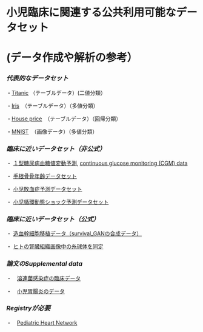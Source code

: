 # 小児臨床に関連する公共利用可能なデータセット
# (データ作成や解析の参考）

### *代表的なデータセット*

・[Titanic](https://www.kaggle.com/competitions/titanic) （テーブルデータ）(二値分類）


・[Iris](https://www.kaggle.com/datasets/uciml/iris)　（テーブルデータ）（多値分類）


・[House price](https://www.kaggle.com/competitions/house-prices-advanced-regression-techniques/overview)　（テーブルデータ）（回帰分類）


・[MNIST](https://www.kaggle.com/competitions/digit-recognizer)　（画像データ）（多値分類）


### *臨床に近いデータセット（非公式）*

・ [１型糖尿病血糖値変動予測](https://www.kaggle.com/competitions/brist1d/data), [continuous glucose monitoring (CGM) data](https://github.com/IrinaStatsLab/Awesome-CGM?tab=readme-ov-file)


・ [手根骨骨年齢データセット](https://www.kaggle.com/datasets/kmader/rsna-bone-age/data)


・ [小児敗血症予測データセット](https://www.kaggle.com/competitions/phems-hackathon-early-sepsis-prediction/data)


・ [小児循環動態ショック予測データセット](https://www.kaggle.com/competitions/pediatric-hemodynamic-shock-prediction-challenge/data)


### *臨床に近いデータセット（公式）*

・ [造血幹細胞移植データ（survival_GANの合成データ）](https://www.kaggle.com/competitions/equity-post-HCT-survival-predictions/data)


・ [ヒトの腎臓組織画像中の糸球体を同定](https://www.kaggle.com/competitions/hubmap-kidney-segmentation/data)


### *論文のSupplemental data* 

・　[溶連菌感染症の臨床データ](https://journals.plos.org/plosone/article?id=10.1371/journal.pone.0172871)


・　[小児胃腸炎のデータ](https://journals.plos.org/plosone/article?id=10.1371/journal.pone.0192082)

### *Registryが必要*

・　[Pediatric Heart Network](https://www.pediatricheartnetwork.org/login/)

